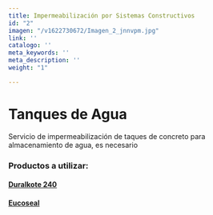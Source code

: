 ```yaml
---
title: Impermeabilización por Sistemas Constructivos
id: "2"
imagen: "/v1622730672/Imagen_2_jnnvpm.jpg"
link: ''
catalogo: ''
meta_keywords: ''
meta_description: ''
weight: "1"

---
```

# **Tanques de Agua**

Servicio de impermeabilización de taques de concreto para almacenamiento de agua, es necesario

### Productos a utilizar: 

#### [Duralkote 240](https://www.nvtconstruccion.com/productos/recubrimientos-epoxicos/)

#### [Eucoseal](https://www.nvtconstruccion.com/productos/impermeabilizantes-cementicios/)